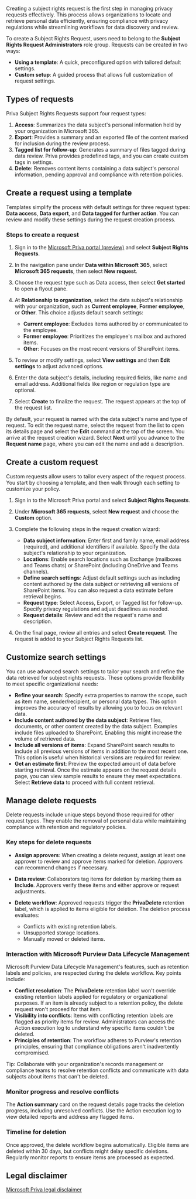 Creating a subject rights request is the first step in managing privacy requests effectively. This process allows organizations to locate and retrieve personal data efficiently, ensuring compliance with privacy regulations while streamlining workflows for data discovery and review.

To create a Subject Rights Request, users need to belong to the **Subject Rights Request Administrators** role group. Requests can be created in two ways:

- **Using a template**: A quick, preconfigured option with tailored default settings.
- **Custom setup**: A guided process that allows full customization of request settings.

## Types of requests

Priva Subject Rights Requests support four request types:

1. **Access**: Summarizes the data subject's personal information held by your organization in Microsoft 365.
1. **Export**: Provides a summary and an exported file of the content marked for inclusion during the review process.
1. **Tagged list for follow-up**: Generates a summary of files tagged during data review. Priva provides predefined tags, and you can create custom tags in settings.
1. **Delete**: Removes content items containing a data subject's personal information, pending approval and compliance with retention policies.

## Create a request using a template

Templates simplify the process with default settings for three request types: **Data access**, **Data export**, and **Data tagged for further action**. You can review and modify these settings during the request creation process.

### Steps to create a request

1. Sign in to the [Microsoft Priva portal (preview)](https://purview.microsoft.com/priva) and select **Subject Rights Requests**.

1. In the navigation pane under **Data within Microsoft 365**, select **Microsoft 365 requests**, then select **New request**.

1. Choose the request type such as Data access, then select **Get started** to open a flyout pane.

1. At **Relationship to organization**, select the data subject's relationship with your organization, such as **Current employee**, **Former employee**, or **Other**. This choice adjusts default search settings:
   - **Current employee**: Excludes items authored by or communicated to the employee.
   - **Former employee**: Prioritizes the employee's mailbox and authored items.
   - **Other**: Focuses on the most recent versions of SharePoint items.

1. To review or modify settings, select **View settings** and then **Edit settings** to adjust advanced options.

1. Enter the data subject's details, including required fields, like name and email address. Additional fields like region or regulation type are optional.

1. Select **Create** to finalize the request. The request appears at the top of the request list.

By default, your request is named with the data subject's name and type of request. To edit the request name, select the request from the list to open its details page and select the **Edit** command at the top of the screen. You arrive at the request creation wizard. Select **Next** until you advance to the **Request name** page, where you can edit the name and add a description.

## Create a custom request

Custom requests allow users to tailor every aspect of the request process. You start by choosing a template, and then walk through each setting to customize your policy.

1. Sign in to the Microsoft Priva portal and select **Subject Rights Requests**.

1. Under **Microsoft 365 requests**, select **New request** and choose the **Custom** option.

1. Complete the following steps in the request creation wizard:
   - **Data subject information**: Enter first and family name, email address (required), and additional identifiers if available. Specify the data subject's relationship to your organization.
   - **Locations**: Enable search locations such as Exchange (mailboxes and Teams chats) or SharePoint (including OneDrive and Teams channels).
   - **Define search settings**: Adjust default settings such as including content authored by the data subject or retrieving all versions of SharePoint items. You can also request a data estimate before retrieval begins.
   - **Request type**: Select Access, Export, or Tagged list for follow-up. Specify privacy regulations and adjust deadlines as needed.
   - **Request details**: Review and edit the request's name and description.

1. On the final page, review all entries and select **Create request**. The request is added to your Subject Rights Requests list.

## Customize search settings

You can use advanced search settings to tailor your search and refine the data retrieved for subject rights requests. These options provide flexibility to meet specific organizational needs:

- **Refine your search**: Specify extra properties to narrow the scope, such as item name, sender/recipient, or personal data types. This option improves the accuracy of results by allowing you to focus on relevant data.
- **Include content authored by the data subject**: Retrieve files, documents, or other content created by the data subject. Examples include files uploaded to SharePoint. Enabling this might increase the volume of retrieved data.
- **Include all versions of items**: Expand SharePoint search results to include all previous versions of items in addition to the most recent one. This option is useful when historical versions are required for review.
- **Get an estimate first**: Preview the expected amount of data before starting retrieval. Once the estimate appears on the request details page, you can view sample results to ensure they meet expectations. Select **Retrieve data** to proceed with full content retrieval.

## Manage delete requests

Delete requests include unique steps beyond those required for other request types. They enable the removal of personal data while maintaining compliance with retention and regulatory policies.

### Key steps for delete requests

- **Assign approvers**: When creating a delete request, assign at least one approver to review and approve items marked for deletion. Approvers can recommend changes if necessary.
- **Data review**: Collaborators tag items for deletion by marking them as **Include**. Approvers verify these items and either approve or request adjustments.
- **Delete workflow**: Approved requests trigger the **PrivaDelete** retention label, which is applied to items eligible for deletion. The deletion process evaluates:

  - Conflicts with existing retention labels.
  - Unsupported storage locations.
  - Manually moved or deleted items.

### Interaction with Microsoft Purview Data Lifecycle Management

Microsoft Purview Data Lifecycle Management's features, such as retention labels and policies, are respected during the delete workflow. Key points include:

- **Conflict resolution**: The **PrivaDelete** retention label won't override existing retention labels applied for regulatory or organizational purposes. If an item is already subject to a retention policy, the delete request won't proceed for that item.
- **Visibility into conflicts**: Items with conflicting retention labels are flagged as priority items for review. Administrators can access the Action execution log to understand why specific items couldn't be deleted.
- **Principles of retention**: The workflow adheres to Purview's retention principles, ensuring that compliance obligations aren't inadvertently compromised.

Tip: Collaborate with your organization's records management or compliance teams to resolve retention conflicts and communicate with data subjects about items that can't be deleted.

### Monitor progress and resolve conflicts

The **Action summary** card on the request details page tracks the deletion progress, including unresolved conflicts. Use the Action execution log to view detailed reports and address any flagged items.

### Timeline for deletion

Once approved, the delete workflow begins automatically. Eligible items are deleted within 30 days, but conflicts might delay specific deletions. Regularly monitor reports to ensure items are processed as expected.

## Legal disclaimer

[Microsoft Priva legal disclaimer](/privacy/priva/priva-disclaimer?azure-portal=true)
